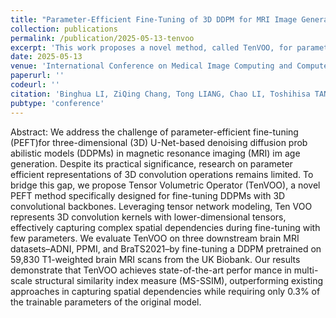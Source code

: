 ```yaml
---
title: "Parameter-Efficient Fine-Tuning of 3D DDPM for MRI Image Generation Using Tensor Networks"
collection: publications
permalink: /publication/2025-05-13-tenvoo
excerpt: 'This work proposes a novel method, called TenVOO, for parameter-efficient fine-tuning in 3D MRI generation tasks.'
date: 2025-05-13
venue: 'International Conference on Medical Image Computing and Computer Assisted Intervention (MICCAI), 2025 (early accepted paper)'
paperurl: ''
codeurl: ''
citation: 'Binghua LI, ZiQing Chang, Tong LIANG, Chao LI, Toshihisa TANAKA, Shigeki AOKI, Qibin ZHAO and Zhe SUN .Parameter-Efficient Fine-Tuning of 3D DDPM for MRI Image Generation Using Tensor Networks Parameter-Efficient Fine-Tuning of 3D DDPM for MRI Image Generation Using Tensor Networksz, MICCAI 2025.'
pubtype: 'conference'
---
```




Abstract: We address the challenge of parameter-efficient fine-tuning (PEFT)for three-dimensional (3D) U-Net-based denoising diffusion prob abilistic models (DDPMs) in magnetic resonance imaging (MRI) im age generation. Despite its practical significance, research on parameter efficient representations of 3D convolution operations remains limited. To bridge this gap, we propose Tensor Volumetric Operator (TenVOO), a novel PEFT method specifically designed for fine-tuning DDPMs with 3D convolutional backbones. Leveraging tensor network modeling, Ten VOO represents 3D convolution kernels with lower-dimensional tensors, effectively capturing complex spatial dependencies during fine-tuning with few parameters. We evaluate TenVOO on three downstream brain MRI datasets–ADNI, PPMI, and BraTS2021–by fine-tuning a DDPM pretrained on 59,830 T1-weighted brain MRI scans from the UK Biobank. Our results demonstrate that TenVOO achieves state-of-the-art perfor mance in multi-scale structural similarity index measure (MS-SSIM), outperforming existing approaches in capturing spatial dependencies while requiring only 0.3% of the trainable parameters of the original model.
